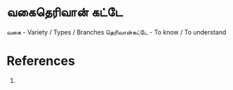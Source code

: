 # வகைதெரிவான் கட்டே
வகை - Variety / Types / Branches
தெரிவான்கட்டே - To know / To understand

# References
1. 
